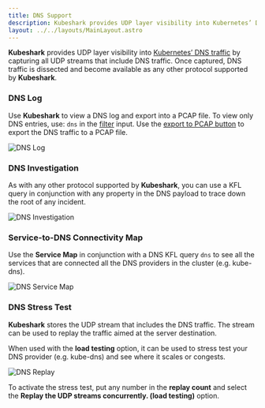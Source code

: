 ```yaml
---
title: DNS Support
description: Kubeshark provides UDP layer visibility into Kubernetes’ DNS traffic by capturing and dissecting all UDP streams that include DNS traffic
layout: ../../layouts/MainLayout.astro
---
```


**Kubeshark** provides UDP layer visibility into [Kubernetes’ DNS traffic](https://kubernetes.io/docs/concepts/services-networking/dns-pod-service/) by capturing all UDP streams that include DNS traffic. Once captured, DNS traffic is dissected and become available as any other protocol supported by **Kubeshark**.

### DNS Log

Use **Kubeshark** to view a DNS log and export into a PCAP file. To view only DNS entries, use: `dns` in the [filter](/en/filtering) input. Use the [export to PCAP button](/en/pcap#manual-pcap-export) to export the DNS traffic to a PCAP file.

![DNS Log](/dns-log.png)

### DNS Investigation

As with any other protocol supported by **Kubeshark**, you can use a KFL query in conjunction with any property in the DNS payload to trace down the root of any incident.

![DNS Investigation](/dns-investigation.png)

### Service-to-DNS Connectivity Map

Use the **Service Map** in conjunction with a DNS KFL query `dns` to see all the services that are connected all the DNS providers in the cluster (e.g. kube-dns).

![DNS Service Map](/dns-map.png)

### DNS Stress Test

**Kubeshark** stores the UDP stream that includes the DNS traffic. The stream can be used to replay the traffic aimed at the server destination.

When used with the **load testing** option, it can be used to stress test your DNS provider (e.g. kube-dns) and see where it scales or congests.

![DNS Replay](/dns-replay.png)

To activate the stress test, put any number in the **replay count** and select the **Replay the UDP streams concurrently. (load testing)** option.
